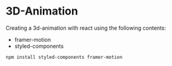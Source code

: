 # 3D-Animation

Creating a 3d-animation with react using the following contents:

- framer-motion
- styled-components

```sh
npm install styled-components framer-motion
```